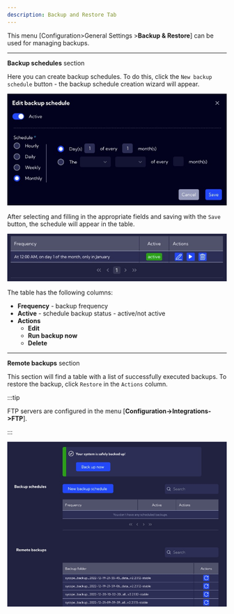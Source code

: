 ```yaml
---
description: Backup and Restore Tab
---
```


This menu [Configuration>General Settings >**Backup & Restore**] can be used for managing backups.

---

**Backup schedules** section

Here you can create backup schedules. To do this, click the `New backup schedule` button - the backup schedule creation wizard will appear.



![image-20221222130259009](assets_06-Backup%20and%20Restore/image-20221222130259009.png)



After selecting and filling in the appropriate fields and saving with the `Save` button, the schedule will appear in the table. 



![image-20221222130352446](assets_06-Backup%20and%20Restore/image-20221222130352446.png)

The table has the following columns:

- **Frequency** - backup frequency
- **Active** - schedule backup status - active/not active
- **Actions**
  - **Edit**
  - **Run backup now**
  - **Delete**



---

**Remote backups** section

This section will find a table with a list of successfully executed backups. To restore the backup, click `Restore` in the `Actions` column.

:::tip

FTP servers are configured in the menu [**Configuration->Integrations->FTP**].

:::

![image-20221222160354725](assets_06-Backup%20and%20Restore/image-20221222160354725.png)
